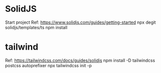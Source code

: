 # SolidJS
Start project
Ref: https://www.solidjs.com/guides/getting-started
npx degit solidjs/templates/ts
npm install

# tailwind
Ref: https://tailwindcss.com/docs/guides/solidjs
npm install -D tailwindcss postcss autoprefixer
npx tailwindcss init -p
